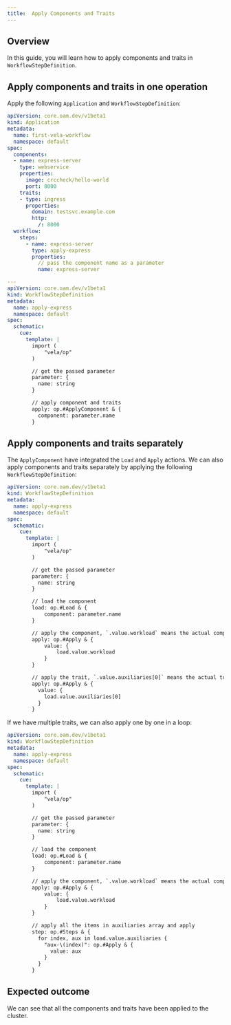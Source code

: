 ```yaml
---
title:  Apply Components and Traits
---
```


## Overview

In this guide, you will learn how to apply components and traits in `WorkflowStepDefinition`.

## Apply components and traits in one operation

Apply the following `Application` and `WorkflowStepDefinition`:

```yaml
apiVersion: core.oam.dev/v1beta1
kind: Application
metadata:
  name: first-vela-workflow
  namespace: default
spec:
  components:
  - name: express-server
    type: webservice
    properties:
      image: crccheck/hello-world
      port: 8000
    traits:
    - type: ingress
      properties:
        domain: testsvc.example.com
        http:
          /: 8000
  workflow:
    steps:
      - name: express-server
        type: apply-express
        properties:
          // pass the component name as a parameter
          name: express-server

---
apiVersion: core.oam.dev/v1beta1
kind: WorkflowStepDefinition
metadata:
  name: apply-express
  namespace: default
spec:
  schematic:
    cue:
      template: |
        import (
        	"vela/op"
        )

        // get the passed parameter
        parameter: {
          name: string
        }

        // apply component and traits
        apply: op.#ApplyComponent & {
          component: parameter.name
        }
```

## Apply components and traits separately

The `ApplyComponent` have integrated the `Load` and `Apply` actions. We can also apply components and traits separately by applying the following `WorkflowStepDefinition`:

```yaml
apiVersion: core.oam.dev/v1beta1
kind: WorkflowStepDefinition
metadata:
  name: apply-express
  namespace: default
spec:
  schematic:
    cue:
      template: |
        import (
        	"vela/op"
        )

        // get the passed parameter
        parameter: {
          name: string
        }

        // load the component
        load: op.#Load & {
        	component: parameter.name
        }

        // apply the component, `.value.workload` means the actual component
        apply: op.#Apply & {
        	value: {
        		load.value.workload
        	}
        }

        // apply the trait, `.value.auxiliaries[0]` means the actual trait since we have only one trait here
        apply: op.#Apply & {
          value: {
            load.value.auxiliaries[0]
          }
        }
```

If we have multiple traits, we can also apply one by one in a loop:

```yaml
apiVersion: core.oam.dev/v1beta1
kind: WorkflowStepDefinition
metadata:
  name: apply-express
  namespace: default
spec:
  schematic:
    cue:
      template: |
        import (
        	"vela/op"
        )

        // get the passed parameter
        parameter: {
          name: string
        }

        // load the component
        load: op.#Load & {
        	component: parameter.name
        }

        // apply the component, `.value.workload` means the actual component
        apply: op.#Apply & {
        	value: {
        		load.value.workload
        	}
        }

        // apply all the items in auxiliaries array and apply
        step: op.#Steps & {
          for index, aux in load.value.auxiliaries {
            "aux-\(index)": op.#Apply & {
              value: aux
            }
          }
        }
```

## Expected outcome

We can see that all the components and traits have been applied to the cluster.

